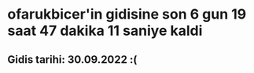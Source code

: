 # ofarukbicer'in gidisine son 6 gun 19 saat 47 dakika 11 saniye kaldi

## Gidis tarihi: 30.09.2022 :(